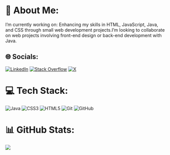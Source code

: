 # 💫 About Me:
I’m currently working on: Enhancing my skills in HTML, JavaScript, Java, and CSS through small web development projects.I’m looking to collaborate on web projects involving front-end design or back-end development with Java.


## 🌐 Socials:
[![LinkedIn](https://img.shields.io/badge/LinkedIn-%230077B5.svg?logo=linkedin&logoColor=white)](https://linkedin.com/in/https://www.linkedin.com/in/shivane-rana-77982b2a5/overlay/about-this-profile/) [![Stack Overflow](https://img.shields.io/badge/-Stackoverflow-FE7A16?logo=stack-overflow&logoColor=white)](https://stackoverflow.com/users/23520673) [![X](https://img.shields.io/badge/X-black.svg?logo=X&logoColor=white)](https://x.com/@shivane_rana) 

# 💻 Tech Stack:
![Java](https://img.shields.io/badge/java-%23ED8B00.svg?style=for-the-badge&logo=openjdk&logoColor=white) ![CSS3](https://img.shields.io/badge/css3-%231572B6.svg?style=for-the-badge&logo=css3&logoColor=white) ![HTML5](https://img.shields.io/badge/html5-%23E34F26.svg?style=for-the-badge&logo=html5&logoColor=white) ![Git](https://img.shields.io/badge/git-%23F05033.svg?style=for-the-badge&logo=git&logoColor=white) ![GitHub](https://img.shields.io/badge/github-%23121011.svg?style=for-the-badge&logo=github&logoColor=white)
# 📊 GitHub Stats:
![](https://github-readme-stats.vercel.app/api/top-langs/?username=ShivaneRana&theme=radical&hide_border=true&include_all_commits=false&count_private=false&layout=compact)

<!-- Proudly created with GPRM ( https://gprm.itsvg.in ) -->
